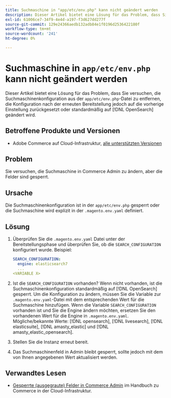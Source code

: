 ```yaml
---
title: Suchmaschine in "app/etc/env.php" kann nicht geändert werden
description: Dieser Artikel bietet eine Lösung für das Problem, dass Sie versuchen, die Suchmaschine in Commerce Admin zu ändern, die Felder jedoch gesperrt sind.
exl-id: 61006ce7-34f9-4e4d-a197-f3d627dd277f
source-git-commit: 129e24366aedb132adb84e1f0196d2536422180f
workflow-type: tm+mt
source-wordcount: '241'
ht-degree: 0%

---
```


# Suchmaschine in `app/etc/env.php` kann nicht geändert werden

Dieser Artikel bietet eine Lösung für das Problem, dass Sie versuchen, die Suchmaschinenkonfiguration aus der `app/etc/env.php`-Datei zu entfernen, die Konfiguration nach der erneuten Bereitstellung jedoch auf die vorherige Einstellung zurückgesetzt oder standardmäßig auf [!DNL OpenSearch] geändert wird.

## Betroffene Produkte und Versionen

* Adobe Commerce auf Cloud-Infrastruktur, [alle unterstützten Versionen](https://magento.com/sites/default/files/magento-software-lifecycle-policy.pdf)

## Problem

Sie versuchen, die Suchmaschine in Commerce Admin zu ändern, aber die Felder sind gesperrt.

## Ursache

Die Suchmaschinenkonfiguration ist in der `app/etc/env.php` gesperrt oder die Suchmaschine wird explizit in der `.magento.env.yaml` definiert.

## Lösung

1. Überprüfen Sie die `.magento.env.yaml` Datei unter der Bereitstellungsphase und überprüfen Sie, ob die `SEARCH_CONFIGURATION` konfiguriert wurde. Beispiel:

   ```yaml
   SEARCH_CONFIGURATION:
     engine: elasticsearch7
     ...
   <VARIABLE X>
   ```

1. Ist die `SEARCH_CONFIGURATION` vorhanden? Wenn nicht vorhanden, ist die Suchmaschinenkonfiguration standardmäßig auf [!DNL OpenSearch] gesperrt. Um die Konfiguration zu ändern, müssen Sie die Variable zur `.magento.env.yaml`-Datei mit dem entsprechenden Wert für die Suchmaschine hinzufügen. Wenn die Variable `SEARCH_CONFIGURATION` vorhanden ist und Sie die Engine ändern möchten, ersetzen Sie den vorhandenen Wert für die Engine in `.magento.env.yaml`. Mögliche/bekannte Werte: [!DNL opensearch], [!DNL livesearch], [!DNL elasticsuite], [!DNL amasty_elastic] und [!DNL amasty_elastic_opensearch].
1. Stellen Sie die Instanz erneut bereit.
1. Das Suchmaschinenfeld in Admin bleibt gesperrt, sollte jedoch mit dem von Ihnen angegebenen Wert aktualisiert werden.

## Verwandtes Lesen

* [Gesperrte (ausgegraute) Felder in Commerce Admin](https://experienceleague.adobe.com/de/docs/experience-cloud-kcs/kbarticles/ka-26879) im Handbuch zu Commerce in der Cloud-Infrastruktur.
